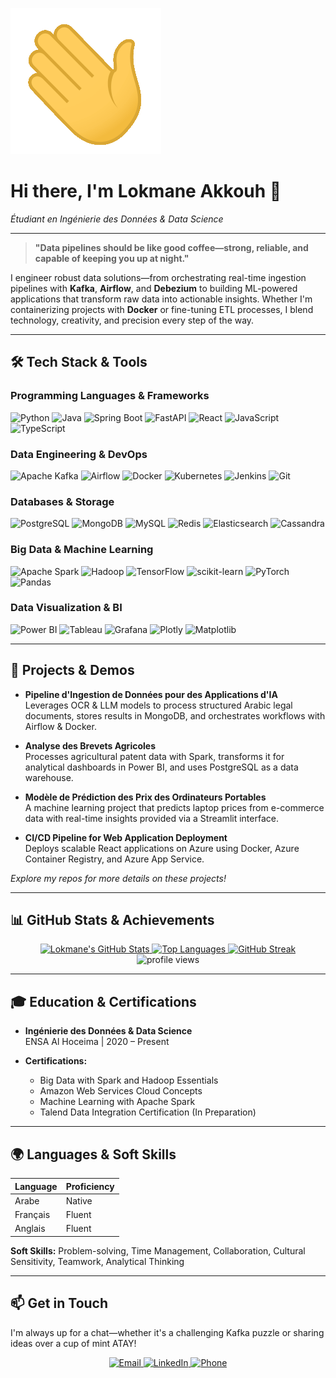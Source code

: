 <!-- Banner -->
![Banner](https://raw.githubusercontent.com/ABSphreak/ABSphreak/master/gifs/Hi.gif)

# Hi there, I'm **Lokmane Akkouh** 👋  
*Étudiant en Ingénierie des Données & Data Science*

---

> **"Data pipelines should be like good coffee—strong, reliable, and capable of keeping you up at night."**

I engineer robust data solutions—from orchestrating real-time ingestion pipelines with **Kafka**, **Airflow**, and **Debezium** to building ML-powered applications that transform raw data into actionable insights. Whether I'm containerizing projects with **Docker** or fine-tuning ETL processes, I blend technology, creativity, and precision every step of the way.

---

## 🛠️ Tech Stack & Tools

### Programming Languages & Frameworks
<p>
  <img alt="Python" src="https://img.shields.io/badge/Python-3776AB?style=flat-square&logo=python&logoColor=white" height="28" />
  <img alt="Java" src="https://img.shields.io/badge/Java-007396?style=flat-square&logo=java&logoColor=white" height="28" />
  <img alt="Spring Boot" src="https://img.shields.io/badge/Spring%20Boot-6DB33F?style=flat-square&logo=spring-boot&logoColor=white" height="28" />
  <img alt="FastAPI" src="https://img.shields.io/badge/FastAPI-009688?style=flat-square&logo=fastapi&logoColor=white" height="28" />
  <img alt="React" src="https://img.shields.io/badge/React-20232A?style=flat-square&logo=react&logoColor=61DAFB" height="28" />
  <img alt="JavaScript" src="https://img.shields.io/badge/JavaScript-F7DF1E?style=flat-square&logo=javascript&logoColor=black" height="28" />
  <img alt="TypeScript" src="https://img.shields.io/badge/TypeScript-007ACC?style=flat-square&logo=typescript&logoColor=white" height="28" />
</p>

### Data Engineering & DevOps
<p>
  <img alt="Apache Kafka" src="https://img.shields.io/badge/Apache%20Kafka-231F20?style=flat-square&logo=apachekafka&logoColor=white" height="28" />
  <img alt="Airflow" src="https://img.shields.io/badge/Airflow-017CEE?style=flat-square&logo=apacheairflow&logoColor=white" height="28" />
  <img alt="Docker" src="https://img.shields.io/badge/Docker-2496ED?style=flat-square&logo=docker&logoColor=white" height="28" />
  <img alt="Kubernetes" src="https://img.shields.io/badge/Kubernetes-326CE5?style=flat-square&logo=kubernetes&logoColor=white" height="28" />
  <img alt="Jenkins" src="https://img.shields.io/badge/Jenkins-D24939?style=flat-square&logo=jenkins&logoColor=white" height="28" />
  <img alt="Git" src="https://img.shields.io/badge/Git-F05032?style=flat-square&logo=git&logoColor=white" height="28" />
</p>

### Databases & Storage
<p>
  <img alt="PostgreSQL" src="https://img.shields.io/badge/PostgreSQL-336791?style=flat-square&logo=postgresql&logoColor=white" height="28" />
  <img alt="MongoDB" src="https://img.shields.io/badge/MongoDB-47A248?style=flat-square&logo=mongodb&logoColor=white" height="28" />
  <img alt="MySQL" src="https://img.shields.io/badge/MySQL-4479A1?style=flat-square&logo=mysql&logoColor=white" height="28" />
  <img alt="Redis" src="https://img.shields.io/badge/Redis-DC382D?style=flat-square&logo=redis&logoColor=white" height="28" />
  <img alt="Elasticsearch" src="https://img.shields.io/badge/Elasticsearch-005571?style=flat-square&logo=elasticsearch&logoColor=white" height="28" />
  <img alt="Cassandra" src="https://img.shields.io/badge/Cassandra-1287B1?style=flat-square&logo=apache-cassandra&logoColor=white" height="28" />
</p>

### Big Data & Machine Learning
<p>
  <img alt="Apache Spark" src="https://img.shields.io/badge/Apache%20Spark-E25A1C?style=flat-square&logo=apache-spark&logoColor=white" height="28" />
  <img alt="Hadoop" src="https://img.shields.io/badge/Hadoop-66CCFF?style=flat-square&logo=apachehadoop&logoColor=white" height="28" />
  <img alt="TensorFlow" src="https://img.shields.io/badge/TensorFlow-FF6F00?style=flat-square&logo=tensorflow&logoColor=white" height="28" />
  <img alt="scikit-learn" src="https://img.shields.io/badge/scikit_learn-F7931E?style=flat-square&logo=scikit-learn&logoColor=white" height="28" />
  <img alt="PyTorch" src="https://img.shields.io/badge/PyTorch-EE4C2C?style=flat-square&logo=pytorch&logoColor=white" height="28" />
  <img alt="Pandas" src="https://img.shields.io/badge/Pandas-150458?style=flat-square&logo=pandas&logoColor=white" height="28" />
</p>

### Data Visualization & BI
<p>
  <img alt="Power BI" src="https://img.shields.io/badge/Power_BI-F2C811?style=flat-square&logo=powerbi&logoColor=black" height="28" />
  <img alt="Tableau" src="https://img.shields.io/badge/Tableau-E97627?style=flat-square&logo=tableau&logoColor=white" height="28" />
  <img alt="Grafana" src="https://img.shields.io/badge/Grafana-F46800?style=flat-square&logo=grafana&logoColor=white" height="28" />
  <img alt="Plotly" src="https://img.shields.io/badge/Plotly-3F4F75?style=flat-square&logo=plotly&logoColor=white" height="28" />
  <img alt="Matplotlib" src="https://img.shields.io/badge/Matplotlib-11557c?style=flat-square" height="28" />
</p>

---

## 🚀 Projects & Demos

- **Pipeline d'Ingestion de Données pour des Applications d'IA**  
  Leverages OCR & LLM models to process structured Arabic legal documents, stores results in MongoDB, and orchestrates workflows with Airflow & Docker.

- **Analyse des Brevets Agricoles**  
  Processes agricultural patent data with Spark, transforms it for analytical dashboards in Power BI, and uses PostgreSQL as a data warehouse.

- **Modèle de Prédiction des Prix des Ordinateurs Portables**  
  A machine learning project that predicts laptop prices from e-commerce data with real-time insights provided via a Streamlit interface.

- **CI/CD Pipeline for Web Application Deployment**  
  Deploys scalable React applications on Azure using Docker, Azure Container Registry, and Azure App Service.

*Explore my repos for more details on these projects!*

---

## 📊 GitHub Stats & Achievements

<div align="center">
  <!-- GitHub Stats Card -->
  <a href="https://github.com/lokmaneakkouh">
    <img src="https://github-readme-stats.vercel.app/api?username=lokmaneakkouh&show_icons=true&theme=radical" alt="Lokmane's GitHub Stats" />
  </a>
  
  <!-- Top Languages Card -->
  <a href="https://github.com/lokmaneakkouh">
    <img src="https://github-readme-stats.vercel.app/api/top-langs/?username=lokmaneakkouh&layout=compact&theme=radical" alt="Top Languages" />
  </a>
  
  <!-- GitHub Streak -->
  <a href="https://github.com/lokmaneakkouh">
    <img src="https://streak-stats.demolab.com/?user=lokmaneakkouh&theme=radical" alt="GitHub Streak" />
  </a>
</div>

<div align="center">
  <img src="https://komarev.com/ghpvc/?username=lokmaneakkouh&style=flat-square&color=blue" alt="profile views" />
</div>

---

## 🎓 Education & Certifications

- **Ingénierie des Données & Data Science**  
  ENSA Al Hoceima | 2020 – Present

- **Certifications:**  
  - Big Data with Spark and Hadoop Essentials  
  - Amazon Web Services Cloud Concepts  
  - Machine Learning with Apache Spark  
  - Talend Data Integration Certification (In Preparation)

---

## 🌍 Languages & Soft Skills

| **Language** | **Proficiency** |
| ------------ | --------------- |
| Arabe        | Native          |
| Français     | Fluent          |
| Anglais      | Fluent          |

**Soft Skills:** Problem-solving, Time Management, Collaboration, Cultural Sensitivity, Teamwork, Analytical Thinking

---

## 📫 Get in Touch

I'm always up for a chat—whether it's a challenging Kafka puzzle or sharing ideas over a cup of mint ATAY!

<p align="center">
  <a href="mailto:lokmaneakkouh10@gmail.com">
    <img src="https://img.shields.io/badge/Email-lokmaneakkouh10%40gmail.com-D14836?style=for-the-badge&logo=gmail&logoColor=white" alt="Email" />
  </a>
  <a href="https://linkedin.com/in/lokmane-akkouh">
    <img src="https://img.shields.io/badge/LinkedIn-Connect-0077B5?style=for-the-badge&logo=linkedin&logoColor=white" alt="LinkedIn" />
  </a>
  <a href="tel:+212642609327">
    <img src="https://img.shields.io/badge/Phone-%2B212%20642609327-green?style=for-the-badge&logo=phone&logoColor=white" alt="Phone" />
  </a>
</p>
